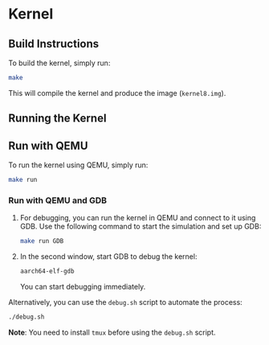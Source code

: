 # Kernel

## Build Instructions

To build the kernel, simply run:

```bash
make
```

This will compile the kernel and produce the image (`kernel8.img`).

## Running the  Kernel

## Run with QEMU

To run the kernel using QEMU, simply run:

```bash
make run
```

### Run with QEMU and GDB

1. For debugging, you can run the kernel in QEMU and connect to it using GDB. Use the following command to start the simulation and set up GDB:

   ```bash
   make run GDB
   ```

2. In the second window, start GDB to debug the kernel:

   ```bash
   aarch64-elf-gdb
   ```
   You can start debugging immediately.

Alternatively, you can use the `debug.sh` script to automate the process:

```bash
./debug.sh
```
**Note**: You need to install `tmux` before using the `debug.sh` script.